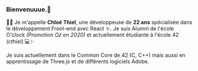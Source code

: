 ### Bienvenuuue.👋

👩‍💻 Je m'appelle **Chloé Thiel**, une développeuse de **22 ans** spécialisée dans le développement Front-end avec React ⚛️. 
Je suis Alumni de l'école O'clock *(Promotion Oz en 2020)* et actuellement étudiante à l'école 42 *(cthiel)*.💻✨

Je suis actuellement dans le Common Core de 42 (C, C++) mais aussi en apprentissage de Three.js et de différents logiciels Adobe.
